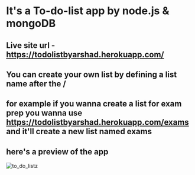 # It's a To-do-list app by node.js & mongoDB
## Live site url - https://todolistbyarshad.herokuapp.com/
## You can create your own list by defining a list name after the /
## for example if you wanna create a list for exam prep you wanna use https://todolistbyarshad.herokuapp.com/exams and it'll create a new list named exams

## here's a preview of the app 
![to_do_listz](https://user-images.githubusercontent.com/86738490/154107246-f187d0d9-c1d0-40a9-b732-5f242877871d.png)
